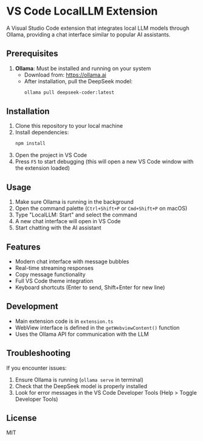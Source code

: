 # VS Code LocalLLM Extension

A Visual Studio Code extension that integrates local LLM models through Ollama, providing a chat interface similar to popular AI assistants.

## Prerequisites

1. **Ollama**: Must be installed and running on your system
   - Download from: https://ollama.ai
   - After installation, pull the DeepSeek model:
     ```bash
     ollama pull deepseek-coder:latest
     ```

## Installation

1. Clone this repository to your local machine
2. Install dependencies:
   ```bash
   npm install
   ```
3. Open the project in VS Code
4. Press `F5` to start debugging (this will open a new VS Code window with the extension loaded)

## Usage

1. Make sure Ollama is running in the background
2. Open the command palette (`Ctrl+Shift+P` or `Cmd+Shift+P` on macOS)
3. Type "LocalLLM: Start" and select the command
4. A new chat interface will open in VS Code
5. Start chatting with the AI assistant

## Features

- Modern chat interface with message bubbles
- Real-time streaming responses
- Copy message functionality
- Full VS Code theme integration
- Keyboard shortcuts (Enter to send, Shift+Enter for new line)

## Development

- Main extension code is in `extension.ts`
- WebView interface is defined in the `getWebviewContent()` function
- Uses the Ollama API for communication with the LLM

## Troubleshooting

If you encounter issues:

1. Ensure Ollama is running (`ollama serve` in terminal)
2. Check that the DeepSeek model is properly installed
3. Look for error messages in the VS Code Developer Tools (Help > Toggle Developer Tools)

## License

MIT
